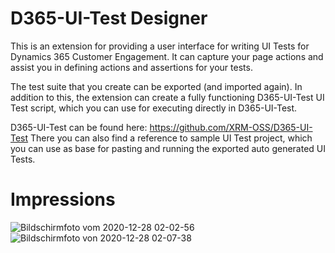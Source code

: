 # D365-UI-Test Designer

This is an extension for providing a user interface for writing UI Tests for Dynamics 365 Customer Engagement.
It can capture your page actions and assist you in defining actions and assertions for your tests.

The test suite that you create can be exported (and imported again). In addition to this, the extension can create a fully functioning D365-UI-Test UI Test script, which you can use for executing directly in D365-UI-Test.

D365-UI-Test can be found here: https://github.com/XRM-OSS/D365-UI-Test
There you can also find a reference to sample UI Test project, which you can use as base for pasting and running the exported auto generated UI Tests.

# Impressions
![Bildschirmfoto vom 2020-12-28 02-02-56](https://user-images.githubusercontent.com/4287938/103183508-3924f000-48b3-11eb-9049-314f91bf552c.png)
![Bildschirmfoto von 2020-12-28 02-07-38](https://user-images.githubusercontent.com/4287938/103183510-3a561d00-48b3-11eb-804c-de174f8858ad.png)
